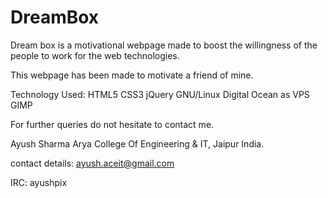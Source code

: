 DreamBox
========

Dream box is a motivational webpage made to boost the willingness of the people to work for the web technologies.

This webpage has been made to motivate a friend of mine.

Technology Used: HTML5 CSS3 jQuery GNU/Linux Digital Ocean as VPS GIMP

For further queries do not hesitate to contact me.

Ayush Sharma Arya College Of Engineering & IT, Jaipur India.

contact details: ayush.aceit@gmail.com

IRC: ayushpix

